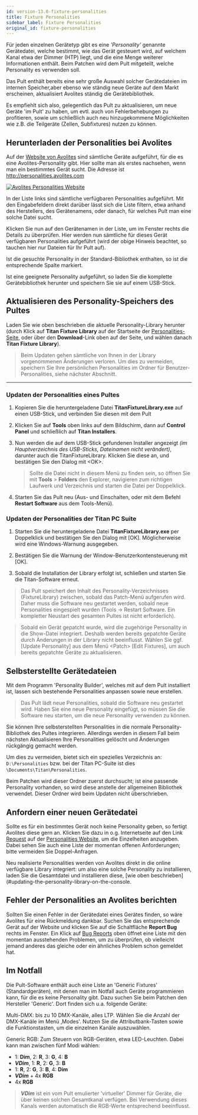 ```yaml
---
id: version-13.0-fixture-personalities
title: Fixture Personalities
sidebar_label: Fixture Personalities
original_id: fixture-personalities
---
```


Für jeden einzelnen Gerätetyp gibt es eine *'Personality'* genannte
Gerätedatei, welche bestimmt, wie das Gerät gesteuert wird, auf welchem
Kanal etwa der Dimmer (HTP) liegt, und die eine Menge weiterer
Informationen enthält. Beim Patchen wird dem Pult mitgeteilt, welche
Personality es verwenden soll.

Das Pult enthält bereits eine sehr große Auswahl solcher Gerätedateien
im internen Speicher,aber ebenso wie ständig neue Geräte auf dem Markt
erscheinen, aktualisiert Avolites ständig die Gerätebibliothek.

Es empfiehlt sich also, gelegentlich das Pult zu aktualisieren, um neue
Geräte 'im Pult' zu haben, um evtl. auch von Fehlerbehebungen zu
profitieren, sowie um schließlich auch neu hinzugekommene Möglichkeiten
wie z.B. die Teilgeräte (Zellen, Subfixtures) nutzen zu können.

Herunterladen der Personalities bei Avolites
--------------------------------------------

Auf der [Website von Avolites](http://personalities.avolites.com) sind 
sämtliche Geräte aufgeführt, für die es eine Avolites-Personality gibt. 
Hier sollte man als erstes nachsehen, wenn man ein bestimmtes Gerät sucht. 
Die Adresse ist http://personalities.avolites.com

[![Avolites Personalities Website](/docs/images/Avolites-Personalities-Website.png)](https://personalities.avolites.com/)

In der Liste links sind sämtliche verfügbaren Personalities aufgeführt.
Mit den Eingabefeldern direkt darüber lässt sich die Liste filtern, etwa
anhand des Herstellers, des Gerätenamens, oder danach, für welches Pult
man eine solche Datei sucht.

Klicken Sie nun auf den Gerätenamen in der Liste, um im Fenster rechts
die Details zu überprüfen. Hier werden nun sämtliche für dieses Gerät
verfügbaren Personalities aufgeführt (wird der obige Hinweis beachtet,
so tauchen hier nur Dateien für Ihr Pult auf).

Ist die gesuchte Personality in der Standard-Bibliothek enthalten, so
ist die entsprechende Spalte markiert.

Ist eine geeignete Personality aufgeführt, so laden Sie die komplette
Gerätebibliothek herunter und speichern Sie sie auf einem USB-Stick.

Aktualisieren des Personality-Speichers des Pultes
--------------------------------------------------

Laden Sie wie oben beschrieben die aktuelle Personality-Library herunter
(durch Klick auf **Titan Fixture Library** auf der Startseite der
[Personalities-Seite](https://personalities.avolites.com), 
oder über den **Download**-Link oben auf der Seite, und
wählen danach **Titan Fixture Library**).

>	Beim Updaten gehen sämtliche von Ihnen in der Library vorgenommenen Änderungen 
	verloren. Um dies zu vermeiden, speichern Sie Ihre persönlichen Personalities im 
	Ordner für Benutzer-Personalities, siehe nächster Abschnitt.

------

### Updaten der Personalities eines Pultes

1.	Kopieren Sie die heruntergeladene Datei **TitanFixtureLibrary.exe** 
	auf einen USB-Stick, und verbinden Sie diesen mit dem Pult

2.	Klicken Sie auf **Tools** oben links auf dem Bildschirm, dann auf
	**Control Panel** und schließlich auf **Titan Installers**.

3.	Nun werden die auf dem USB-Stick gefundenen Installer angezeigt 
	*(im Hauptverzeichnis des USB-Sticks, Dateinamen nicht verändert)*,
	darunter auch die TitanFixtureLibrary. Klicken Sie diese an, und
	bestätigen Sie den Dialog mit \<OK\>.
	
	>	Sollte die Datei nicht in diesem Menü zu finden sein, so öffnen
		Sie mit **Tools** > **Folders** den Explorer, navigieren zum 
		richtigen Laufwerk und Verzeichnis und starten die Datei per
		Doppelklick.

4.	Starten Sie das Pult neu (Aus- und Einschalten, oder mit dem Befehl
	**Restart Software** aus dem Tools-Menü).

### Updaten der Personalities der Titan PC Suite

1.	Starten Sie die heruntergeladene Datei **TitanFixtureLibrary.exe** per
	Doppelklick und bestätigen Sie den Dialog mit \[OK\]. Möglicherweise 
	wird eine Windows-Warnung ausgegeben.

2.	Bestätigen Sie die Warnung der Window-Benutzerkontensteuerung mit
	\[OK\].

3.	Sobald die Installation der Library erfolgt ist, schließen und
	starten Sie die Titan-Software erneut.

>	Das Pult speichert den Inhalt des Personality-Verzeichnisses
    (FixtureLibrary) zwischen, sobald das Patch-Menü aufgerufen wird.
    Daher muss die Software neu gestartet werden, sobald neue
    Personalities eingespielt wurden (Tools -> Restart Software. Ein
    kompletter Neustart des gesamten Pultes ist nicht erforderlich).

>	Sobald ein Gerät gepatcht wurde, wird die zugehörige Personality in
    die Show-Datei integriert. Deshalb werden bereits gepatchte Geräte
    durch Änderungen in der Library nicht beeinflusst. Wählen Sie ggf.
    \[Update Personality\] aus dem Menü \<Patch\> \[Edit Fixtures\], um
    auch bereits gepatchte Geräte zu aktualisieren.

Selbsterstellte Gerätedateien
-----------------------------

Mit dem Programm 'Personality Builder', welches mit auf dem Pult
installiert ist, lassen sich bestehende Personalities anpassen sowie
neue erstellen.

>	Das Pult lädt neue Personalities, sobald die Software neu gestartet 
	wird. Haben Sie eine neue Personality eingefügt, so müssen Sie die 
	Software neu starten, um die neue Personality verwenden zu können.

Sie können Ihre selbsterstellten Personalities in die normale
Personality-Bibliothek des Pultes integrieren. Allerdings werden in 
diesem Fall beim nächsten Aktualisieren Ihre Personalities gelöscht
und Änderungen rückgängig gemacht werden.

Um dies zu vermeiden, bietet sich ein spezielles Verzeichnis an: 
`D:\Personalities` bzw. bei der Titan PC-Suite ist dies `\Documents\Titan\Personalities`.

Beim Patchen wird dieser Ordner zuerst durchsucht; ist eine passende
Personality vorhanden, so wird diese anstelle der allgemeinen Bibliothek
verwendet. Dieser Ordner wird beim Updaten nicht überschrieben.

Anfordern einer neuen Gerätedatei
---------------------------------

Sollte es für ein bestimmtes Gerät noch keine Personality geben, so
fertigt Avolites diese gern an. Klicken Sie dazu in o.g. Internetseite
auf den Link [Request](https://personalities.avolites.com/?mainPage=Request%20Queue.asp&) auf
der [Personalities Website](https://personalities.avolites.com/), um 
die Einzelheiten anzugeben. Dabei sehen Sie auch eine Liste der momentan 
offenen Anforderungen; bitte vermeiden Sie Doppel-Anfragen.

Neu realisierte Personalities werden von Avolites direkt in die online
verfügbare Library integriert: um also eine solche Personality zu
installieren, laden Sie die Gesamtdatei und installieren diese, [wie oben
beschrieben](#updating-the-personality-library-on-the-console.

Fehler der Personalities an Avolites berichten
----------------------------------------------

Sollten Sie einen Fehler in der Gerätedatei eines Gerätes finden, so
wäre Avolites für eine Rückmeldung dankbar. Suchen Sie das entsprechende
Gerät auf der Website und klicken Sie auf die Schaltfläche **Report Bug**
rechts im Fenster. Ein Klick auf [Bug Reports](https://personalities.avolites.com/Bug%20Queue.asp) oben öffnet eine Liste
mit den momentan ausstehenden Problemen, um zu überprüfen, ob vielleicht
jemand anderes das gleiche oder ein ähnliches Problem schon gemeldet
hat.

Im Notfall
----------

Die Pult-Software enthält auch eine Liste an 'Generic Fixtures'
(Standardgeräten), mit denen man im Notfall auch Geräte programmieren
kann, für die es keine Personality gibt. Dazu suchen Sie beim Patchen
den Hersteller 'Generic'. Dort finden sich u.a. folgende Geräte:

Multi-DMX: bis zu 10 DMX-Kanäle, alles LTP. Wählen Sie die Anzahl der
DMX-Kanäle im Menü ‚Modes'. Nutzen Sie die Attributbank-Tasten sowie die
Funktionstasten, um die einzelnen Kanäle auszuwählen.

Generic RGB: Zum Steuern von RGB-Geräten, etwa LED-Leuchten. Dabei kann
man zwischen fünf Modi wählen:
- 1: **Dim**,  2: **R**,  3: **G**, 4: **B**
- ***VDim***, 1: **R**, 2: **G**, 3: **B**
- 1: **R**, 2: **G**, 3: **B**, 4: **Dim**
- ***VDim*** + 4x **RGB**
- 4x **RGB**

>	***VDim*** ist ein vom Pult emulierter 'virtueller' Dimmer für Geräte, die
	über keinen solchen Gesamtkanal verfügen. Bei Verwendung dieses Kanals
	werden automatisch die RGB-Werte entsprechend beeinflusst.